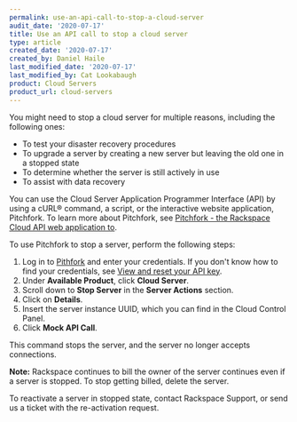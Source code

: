 ```yaml
---
permalink: use-an-api-call-to-stop-a-cloud-server
audit_date: '2020-07-17'
title: Use an API call to stop a cloud server
type: article
created_date: '2020-07-17'
created_by: Daniel Haile
last_modified_date: '2020-07-17'
last_modified_by: Cat Lookabaugh
product: Cloud Servers
product_url: cloud-servers
---
```


You might need to stop a cloud server for multiple reasons, including the following ones: 

- To test your disaster recovery procedures 
- To upgrade a server by creating a new server but leaving the old one in a stopped state
- To determine whether the server is still actively in use
- To assist with data recovery

You can use the Cloud Server Application Programmer Interface (API) by using a cURL&reg;
command, a script, or the interactive website application, Pitchfork.  To learn more about
Pitchfork, see [Pitchfork - the Rackspace Cloud API web application to](https://docs-ospc.rackspace.com/support/how-to/cloud-servers/pitchfork-the-rackspace-cloud-api-web-application/).

To use Pitchfork to stop a server, perform the following steps:

1. Log in to [Pithfork](https://pitchfork.rax.io/) and enter your credentials. If you don't know how to find
   your credentials, see [View and reset your API key](https://support.rackspace.com/how-to/view-and-reset-your-api-key).
2. Under **Available Product**, click **Cloud Server**. 
3. Scroll down to **Stop Server** in the **Server Actions** section.
4. Click on **Details**.
5. Insert the server instance UUID, which you can find in the Cloud Control Panel.
6. Click **Mock API Call**.

This command stops the server, and the server no longer accepts connections. 

**Note:** Rackspace continues to bill the owner of the server continues even if a server
is stopped. To stop getting billed, delete the server.

To reactivate a server in stopped state, contact Rackspace Support,
or send us a ticket with the re-activation request.
